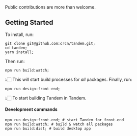 Public contributions are more than welcome.

## Getting Started

To install, run:

```
git clone git@github.com:crcn/tandem.git;
cd tandem;
yarn install;
```

Then run:

```
npm run build:watch;
```

👆🏻 This will start build processes for _all_ packages. Finally, run:

```
npm run design:front-end;
```

👆🏻 To start building Tandem in Tandem.

#### Development commands

```
npm run design:front-end; # start Tandem for front-end
npm run build:watch; # build & watch all packages
npm run build:dist; # build desktop app
```
